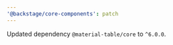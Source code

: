 ```yaml
---
'@backstage/core-components': patch
---
```


Updated dependency `@material-table/core` to `^6.0.0`.

